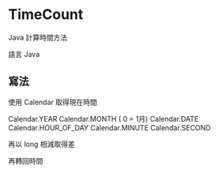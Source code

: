 # TimeCount

Java 計算時間方法

語言 Java

## 寫法

使用 Calendar 取得現在時間

Calendar.YEAR
Calendar.MONTH ( 0 = 1月)
Calendar.DATE
Calendar.HOUR_OF_DAY
Calendar.MINUTE
Calendar.SECOND

再以 long 相減取得差

再轉回時間
